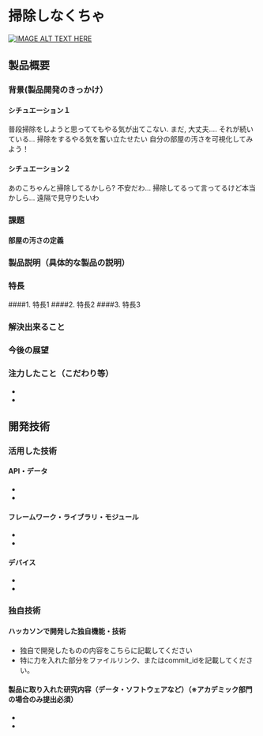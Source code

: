 # 掃除しなくちゃ

[![IMAGE ALT TEXT HERE](https://jphacks.com/wp-content/uploads/2021/07/JPHACKS2021_ogp.jpg)](https://www.youtube.com/watch?v=LUPQFB4QyVo)

## 製品概要
### 背景(製品開発のきっかけ）
#### シチュエーション１
普段掃除をしようと思っててもやる気が出てこない. まだ, 大丈夫....
それが続いている... 掃除をするやる気を奮い立たせたい
自分の部屋の汚さを可視化してみよう！
#### シチュエーション２
あのこちゃんと掃除してるかしら?
不安だわ... 掃除してるって言ってるけど本当かしら...
遠隔で見守りたいわ
### 課題
#### 部屋の汚さの定義
### 製品説明（具体的な製品の説明）
### 特長
####1. 特長1
####2. 特長2
####3. 特長3

### 解決出来ること
### 今後の展望
### 注力したこと（こだわり等）
* 
* 

## 開発技術
### 活用した技術
#### API・データ
* 
* 

#### フレームワーク・ライブラリ・モジュール
* 
* 

#### デバイス
* 
* 

### 独自技術
#### ハッカソンで開発した独自機能・技術
* 独自で開発したものの内容をこちらに記載してください
* 特に力を入れた部分をファイルリンク、またはcommit_idを記載してください。

#### 製品に取り入れた研究内容（データ・ソフトウェアなど）（※アカデミック部門の場合のみ提出必須）
* 
* 
